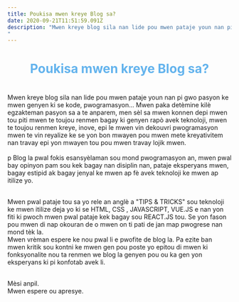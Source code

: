 ```yaml
---
title: Poukisa mwen kreye Blog sa?
date: 2020-09-21T11:51:59.091Z
description: "Mwen kreye blog sila nan lide pou mwen pataje youn nan pi gwo pasyon ke mwen genyen ki se kode, pwogramasyon... Mwen paka detèmine kilè egzakteman pasyon sa a te anparem, men sèl sa mwen konnen depi mwen tou piti mwen te toujou renmen bagay ki genyen rapò avek teknoloji... 
"
---
```


<div>
<h1 class = "premye">Poukisa mwen kreye Blog sa? </h1>
<p>
Mwen kreye blog sila nan lide pou mwen pataje youn nan pi gwo pasyon ke mwen genyen ki se kode, pwogramasyon... Mwen paka detèmine kilè egzakteman pasyon sa a te anparem, men sèl sa mwen konnen depi mwen tou piti mwen te toujou renmen bagay ki genyen rapò avek teknoloji, mwen te toujou renmen kreye, inove, epi le mwen vin dekouvri pwogramasyon mwen te vin reyalize ke se yon bon mwayen pou mwen mete kreyativitem nan travay epi yon mwayen tou pou mwen travay lojik mwen.
</br>
</br>
p
Blog la pwal fokis esansyèlaman sou mond pwogramasyon an, mwen pwal bay opinyon pam sou kek bagay nan disiplin nan, pataje eksperyans mwen, bagay estipid ak bagay jenyal ke mwen ap fè avek teknoloji ke mwen ap itilize yo. 
</br>
</br>

Mwen pwal pataje tou sa yo rele an anglè a "TIPS & TRICKS" sou teknoloji ke mwen itilize deja yo ki se HTML, CSS , JAVASCRIPT, VUE.JS e nan yon fiti ki pwoch mwen pwal pataje kek bagay sou REACT.JS tou. Se yon fason pou mwen di nap okouran de o mwen on ti pati de jan map pwogrese nan mond tèk la.
</br>
Mwen vrèman espere ke nou pwal li e pwofite de blog la. Pa ezite ban mwen kritik sou kontni ke mwen gen pou poste yo epitou di mwen ki fonksyonalite nou ta renmen we blog la genyen pou ou ka gen yon eksperyans ki pi konfotab avek li.
</br>
</br>

Mèsi anpil.
</br>
Mwen espere ou apresye.



</p>


</div>





<style>
.note{
  color :red;
  font-weight : bold;
}


.premye{
  color:#63B3ED;
  font-weight : bold;
  font-size: 28px;
  text-align : center;
  padding-bottom : 20px;
}

  </style>